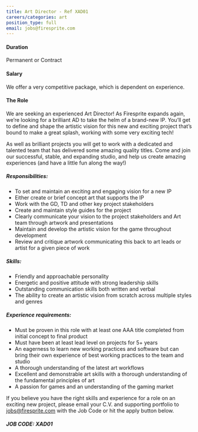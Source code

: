 ```yaml
---
title: Art Director - Ref XAD01
careers/categories: art
position_type: full
email: jobs@firesprite.com
---
```

#### Duration

Permanent or Contract

#### Salary

We offer a very competitive package, which is dependent on experience.

#### The Role

We are seeking an experienced Art Director! As Firesprite expands again, we’re looking for a brilliant AD to take the helm of a brand-new IP. You’ll get to define and shape the artistic vision for this new and exciting project that’s bound to make a great splash, working with some very exciting tech!

As well as brilliant projects you will get to work with a dedicated and talented team that has delivered some amazing quality titles. Come and join our successful, stable, and expanding studio, and help us create amazing experiences (and have a little fun along the way!)

##### **Responsibilities:**

* To set and maintain an exciting and engaging vision for a new IP
* Either create or brief concept art that supports the IP
* Work with the GD, TD and other key project stakeholders
* Create and maintain style guides for the project
* Clearly communicate your vision to the project stakeholders and Art team through artwork and presentations
* Maintain and develop the artistic vision for the game throughout development
* Review and critique artwork communicating this back to art leads or artist for a given piece of work

##### **Skills:**

* Friendly and approachable personality
* Energetic and positive attitude with strong leadership skills
* Outstanding communication skills both written and verbal
* The ability to create an artistic vision from scratch across multiple styles and genres

##### **Experience requirements:**

* Must be proven in this role with at least one AAA title completed from initial concept to final product
* Must have been at least lead level on projects for 5+ years
* An eagerness to learn new working practices and software but can bring their own experience of best working practices to the team and studio
* A thorough understanding of the latest art workflows
* Excellent and demonstrable art skills with a thorough understanding of the fundamental principles of art
* A passion for games and an understanding of the gaming market

If you believe you have the right skills and experience for a role on an exciting new project, please email your C.V. and supporting portfolio to jobs@firesprite.com with the Job Code or hit the apply button below.

##### JOB CODE: XAD01
